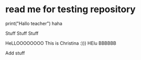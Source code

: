 <h1> read me for testing repository </h1>

print("Hallo teacher")
haha

Stuff
Stuff
Stuff

HeLLOOOOOOOO This is Christina :)))
HElu BBBBBB

Add stuff